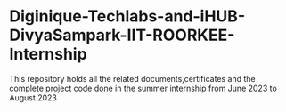 # Diginique-Techlabs-and-iHUB-DivyaSampark-IIT-ROORKEE-Internship
This repository holds all the related documents,certificates and the complete project code done in the summer internship from June 2023 to August 2023
